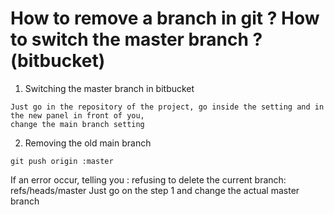 # How to remove a branch in git ? How to switch the master branch ? (bitbucket)

1. Switching the master branch in bitbucket

```
Just go in the repository of the project, go inside the setting and in the new panel in front of you,
change the main branch setting

```

2. Removing the old main branch

```
git push origin :master
```

If an error occur, telling you :
refusing to delete the current branch: refs/heads/master
Just go on the step 1 and change the actual master branch
